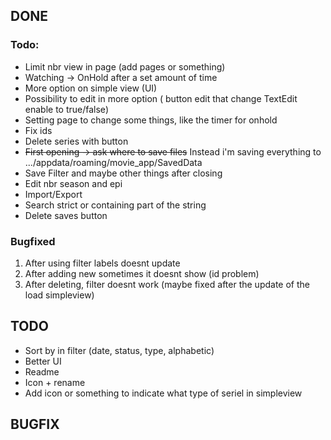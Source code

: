 ## DONE

### Todo:
- Limit nbr view in page (add pages or something)<br/>
- Watching -> OnHold after a set amount of time
- More option on simple view (UI)<br/>
- Possibility to edit in more option ( button edit that change TextEdit enable to true/false)<br/>
- Setting page to change some things, like the timer for onhold
- Fix ids
- Delete series with button <br/>
- ~~First opening -> ask where to save files~~ Instead i'm saving everything to .../appdata/roaming/movie_app/SavedData
- Save Filter and maybe other things after closing
- Edit nbr season and epi
- Import/Export
- Search strict or containing part of the string
- Delete saves button

### Bugfixed
1. After using filter labels doesnt update
2. After adding new sometimes it doesnt show (id problem)
3. After deleting, filter doesnt work (maybe fixed after the update of the load simpleview)

## TODO

- Sort by in filter (date, status, type, alphabetic)
- Better UI
- Readme
- Icon + rename 
- Add icon or something to indicate what type of seriel in simpleview


## BUGFIX

